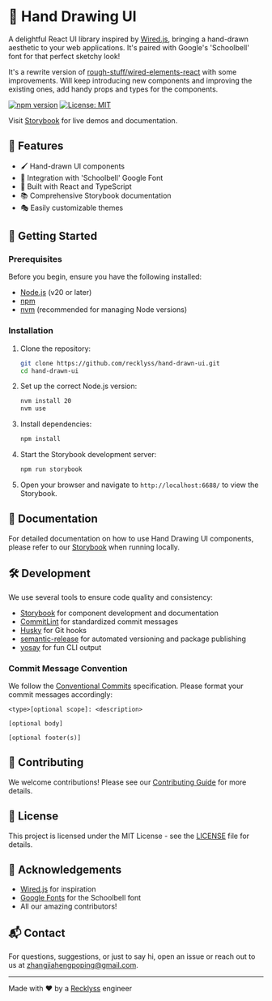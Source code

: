 # 🎨 Hand Drawing UI

A delightful React UI library inspired by [Wired.js](https://wiredjs.com/), bringing a hand-drawn aesthetic to your web applications. It's paired with Google's 'Schoolbell' font for that perfect sketchy look!

It's a rewrite version of [rough-stuff/wired-elements-react](https://github.com/rough-stuff/wired-elements-react) with some improvements. Will keep introducing new components and improving the existing ones, add handy props and types for the components.

[![npm version](https://badge.fury.io/js/hand-drawn-ui.svg)](https://www.npmjs.com/package/@recklyss/hand-drawn-ui)
[![License: MIT](https://img.shields.io/badge/License-MIT-yellow.svg)](https://opensource.org/licenses/MIT)

Visit [Storybook](https://hand-drawing-ui.vercel.app/) for live demos and documentation.

## 🌟 Features

- 🖌️ Hand-drawn UI components
- 📝 Integration with 'Schoolbell' Google Font
- 🚀 Built with React and TypeScript
- 📚 Comprehensive Storybook documentation
- 🎭 Easily customizable themes

## 🚀 Getting Started

### Prerequisites

Before you begin, ensure you have the following installed:

- [Node.js](https://nodejs.org/) (v20 or later)
- [npm](https://www.npmjs.com/)
- [nvm](https://github.com/nvm-sh/nvm) (recommended for managing Node versions)

### Installation

1. Clone the repository:
   ```sh
   git clone https://github.com/recklyss/hand-drawn-ui.git
   cd hand-drawn-ui
   ```

2. Set up the correct Node.js version:
   ```sh
   nvm install 20
   nvm use
   ```

3. Install dependencies:
   ```sh
   npm install
   ```

4. Start the Storybook development server:
   ```sh
   npm run storybook
   ```

5. Open your browser and navigate to `http://localhost:6688/` to view the Storybook.

## 📖 Documentation

For detailed documentation on how to use Hand Drawing UI components, please refer to our [Storybook](http://localhost:6688/) when running locally.

## 🛠️ Development

We use several tools to ensure code quality and consistency:

- [Storybook](https://storybook.js.org/) for component development and documentation
- [CommitLint](https://github.com/conventional-changelog/commitlint) for standardized commit messages
- [Husky](https://typicode.github.io/husky/) for Git hooks
- [semantic-release](https://github.com/semantic-release/semantic-release) for automated versioning and package publishing
- [yosay](https://github.com/yeoman/yosay) for fun CLI output

### Commit Message Convention

We follow the [Conventional Commits](https://www.conventionalcommits.org/en/v1.0.0/) specification. Please format your commit messages accordingly:

```
<type>[optional scope]: <description>

[optional body]

[optional footer(s)]
```

## 🤝 Contributing

We welcome contributions! Please see our [Contributing Guide](CONTRIBUTING.md) for more details.

## 📄 License

This project is licensed under the MIT License - see the [LICENSE](LICENSE) file for details.

## 🙏 Acknowledgements

- [Wired.js](https://wiredjs.com/) for inspiration
- [Google Fonts](https://fonts.google.com/) for the Schoolbell font
- All our amazing contributors!

## 📬 Contact

For questions, suggestions, or just to say hi, open an issue or reach out to us at [zhangjiahengpoping@gmail.com](mailto:zhangjiahengpoping@gmail.com).

---

Made with ❤️ by a [Recklyss](https://github.com/recklyss) engineer
